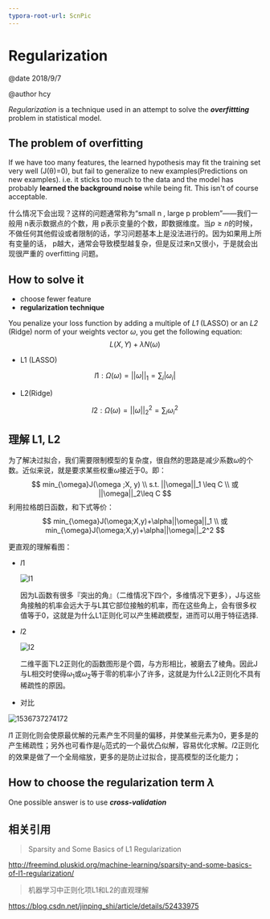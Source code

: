 ```yaml
---
typora-root-url: ScnPic
---
```


# Regularization

@date 2018/9/7

@author hcy

*Regularization* is a technique used in an attempt to solve the ***overfittting*** problem in statistical model.

## The problem of overfitting

If we have too many features, the learned hypothesis may fit the training set very well (J(θ)=0), but fail to generalize to new examples(Predictions on new examples). i.e.  it sticks too much to the data and the model has probably **learned the background noise** while being fit. This isn't of course acceptable.

什么情况下会出现？这样的问题通常称为“small n , large p problem”——我们一般用 n表示数据点的个数，用  p表示变量的个数，即数据维度。当$p\geq n$的时候，不做任何其他假设或者限制的话，学习问题基本上是没法进行的。因为如果用上所有变量的话， p越大，通常会导致模型越复杂，但是反过来n又很小，于是就会出现很严重的 overfitting 问题。

## How to solve it

- choose fewer feature
- **regularization technique**

You penalize your loss function by adding a multiple of  *L1* (LASSO) or an *L2* (Ridge) norm of your weights vector $\omega$, you get the following equation:
$$
L(X,Y) + \lambda N(\omega)
$$

- L1 (LASSO)

$$
l1: \Omega(\omega)= ||\omega||_1 = \sum_i|\omega_i|
$$

- L2(Ridge)

$$
l2: \Omega(\omega)= ||\omega||_2^2 = \sum_i\omega_i^2
$$

## 理解 L1, L2

为了解决过拟合，我们需要限制模型的复杂度，很自然的思路是减少系数$\omega$的个数。近似来说，就是要求某些权重$\omega$接近于0。即：
$$
min_{\omega}J(\omega ;X, y) \\
s.t. ||\omega||_1 \leq C  \\
或 ||\omega||_2\leq C
$$
利用拉格朗日函数，和下式等价：
$$
min_{\omega}J(\omega;X,y)+\alpha||\omega||_1 \\
或min_{\omega}J(\omega;X,y)+\alpha||\omega||_2^2
$$

更直观的理解看图：

- $l1$

  ![l1](/C:/Users/hechunyu/Desktop/l1.PNG)

  因为L函数有很多『突出的角』（二维情况下四个，多维情况下更多），J与这些角接触的机率会远大于与L其它部位接触的机率，而在这些角上，会有很多权值等于0，这就是为什么L1正则化可以产生稀疏模型，进而可以用于特征选择.

- $l2$

  ![l2](/C:/Users/hechunyu/Desktop/l2.PNG)

  二维平面下L2正则化的函数图形是个圆，与方形相比，被磨去了棱角。因此J与L相交时使得$\omega_1$或$\omega_2$等于零的机率小了许多，这就是为什么L2正则化不具有稀疏性的原因。

- 对比

![1536737274172](/C:/Users/hechunyu/AppData/Local/Temp/1536737274172.png)



$l1$ 正则化则会使原最优解的元素产生不同量的偏移，并使某些元素为0，更多是的产生稀疏性；另外也可看作是$l_0$范式的一个最优凸似解，容易优化求解。$l2$正则化的效果是做了一个全局缩放，更多的是防止过拟合，提高模型的泛化能力； 

## How to choose the regularization term $\lambda$

 One possible answer is to use ***cross-validation***

## 相关引用

> Sparsity and Some Basics of L1 Regularization

http://freemind.pluskid.org/machine-learning/sparsity-and-some-basics-of-l1-regularization/

>  机器学习中正则化项L1和L2的直观理解

https://blog.csdn.net/jinping_shi/article/details/52433975

